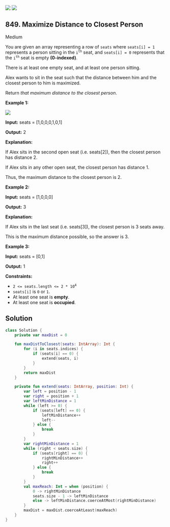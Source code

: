 [![](https://img.shields.io/github/stars/javadev/LeetCode-in-Kotlin?label=Stars&style=flat-square)](https://github.com/javadev/LeetCode-in-Kotlin)
[![](https://img.shields.io/github/forks/javadev/LeetCode-in-Kotlin?label=Fork%20me%20on%20GitHub%20&style=flat-square)](https://github.com/javadev/LeetCode-in-Kotlin/fork)

## 849\. Maximize Distance to Closest Person

Medium

You are given an array representing a row of `seats` where `seats[i] = 1` represents a person sitting in the <code>i<sup>th</sup></code> seat, and `seats[i] = 0` represents that the <code>i<sup>th</sup></code> seat is empty **(0-indexed)**.

There is at least one empty seat, and at least one person sitting.

Alex wants to sit in the seat such that the distance between him and the closest person to him is maximized.

Return _that maximum distance to the closest person_.

**Example 1:**

![](https://assets.leetcode.com/uploads/2020/09/10/distance.jpg)

**Input:** seats = [1,0,0,0,1,0,1]

**Output:** 2

**Explanation:**

If Alex sits in the second open seat (i.e. seats[2]), then the closest person has distance 2.

If Alex sits in any other open seat, the closest person has distance 1.

Thus, the maximum distance to the closest person is 2.

**Example 2:**

**Input:** seats = [1,0,0,0]

**Output:** 3

**Explanation:**

If Alex sits in the last seat (i.e. seats[3]), the closest person is 3 seats away.

This is the maximum distance possible, so the answer is 3.

**Example 3:**

**Input:** seats = [0,1]

**Output:** 1

**Constraints:**

*   <code>2 <= seats.length <= 2 * 10<sup>4</sup></code>
*   `seats[i]` is `0` or `1`.
*   At least one seat is **empty**.
*   At least one seat is **occupied**.

## Solution

```kotlin
class Solution {
    private var maxDist = 0

    fun maxDistToClosest(seats: IntArray): Int {
        for (i in seats.indices) {
            if (seats[i] == 0) {
                extend(seats, i)
            }
        }
        return maxDist
    }

    private fun extend(seats: IntArray, position: Int) {
        var left = position - 1
        var right = position + 1
        var leftMinDistance = 1
        while (left >= 0) {
            if (seats[left] == 0) {
                leftMinDistance++
                left--
            } else {
                break
            }
        }
        var rightMinDistance = 1
        while (right < seats.size) {
            if (seats[right] == 0) {
                rightMinDistance++
                right++
            } else {
                break
            }
        }
        val maxReach: Int = when (position) {
            0 -> rightMinDistance
            seats.size - 1 -> leftMinDistance
            else -> leftMinDistance.coerceAtMost(rightMinDistance)
        }
        maxDist = maxDist.coerceAtLeast(maxReach)
    }
}
```